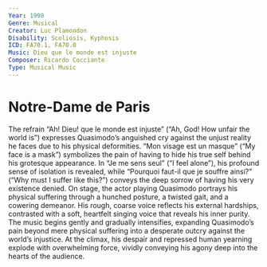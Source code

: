 ```yaml
---
Year: 1998
Genre: Musical
Creator: Luc Plamondon
Disability: Scoliosis, Kyphosis
ICD: FA70.1, FA70.0
Music: Dieu que le monde est injuste
Composer: Ricardo Cocciante
Type: Musical Music
---
```


# Notre-Dame de Paris

The refrain “Ah! Dieu! que le monde est injuste” (“Ah, God! How unfair the world is”) expresses Quasimodo’s anguished cry against the unjust reality he faces due to his physical deformities. “Mon visage est un masque” (“My face is a mask”) symbolizes the pain of having to hide his true self behind his grotesque appearance. In “Je me sens seul” (“I feel alone”), his profound sense of isolation is revealed, while “Pourquoi faut-il que je souffre ainsi?” (“Why must I suffer like this?”) conveys the deep sorrow of having his very existence denied. On stage, the actor playing Quasimodo portrays his physical suffering through a hunched posture, a twisted gait, and a cowering demeanor. His rough, coarse voice reflects his external hardships, contrasted with a soft, heartfelt singing voice that reveals his inner purity. The music begins gently and gradually intensifies, expanding Quasimodo’s pain beyond mere physical suffering into a desperate outcry against the world’s injustice. At the climax, his despair and repressed human yearning explode with overwhelming force, vividly conveying his agony deep into the hearts of the audience.
